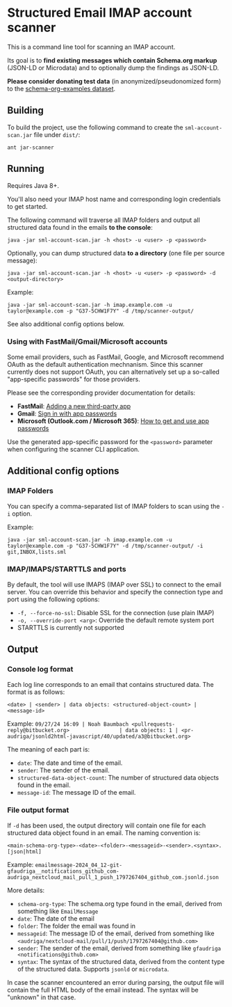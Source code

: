 # Structured Email IMAP account scanner

This is a command line tool for scanning an IMAP account. 

Its goal is to **find existing messages which contain Schema.org markup** (JSON-LD or Microdata) and to optionally dump the findings as JSON-LD.

**Please consider donating test data** (in anonymized/pseudonomized form) to the [schema-org-examples dataset](https://github.com/audriga/schema-org-examples/).

## Building

To build the project, use the following command to create the `sml-account-scan.jar` file under `dist/`:

```shell
ant jar-scanner
```

## Running

Requires Java 8+.

You'll also need your IMAP host name and corresponding login credentials to get started.

The following command will traverse all IMAP folders and output all structured data found in the emails **to the console**:

```shell
java -jar sml-account-scan.jar -h <host> -u <user> -p <password>
```

Optionally, you can dump structured data **to a directory** (one file per source message):

```shell
java -jar sml-account-scan.jar -h <host> -u <user> -p <password> -d <output-directory>
```

Example:
```shell
java -jar sml-account-scan.jar -h imap.example.com -u taylor@example.com -p "G37-5CHW1F7Y" -d /tmp/scanner-output/
```

See also additional config options below.

### Using with FastMail/Gmail/Microsoft accounts

Some email providers, such as FastMail, Google, and Microsoft recommend OAuth as the default authentication mechnanism. Since this scanner currently does not support OAuth, you can alternatively set up a so-called "app-specific passwords" for those providers.

Please see the corresponding provider documentation for details:

- **FastMail**: [Adding a new third-party app](https://www.fastmail.help/hc/en-us/articles/360058752854-App-passwords#third-party)
- **Gmail**: [Sign in with app passwords](https://support.google.com/accounts/answer/185833)
- **Microsoft (Outlook.com / Microsoft 365)**: [How to get and use app passwords](https://support.microsoft.com/en-us/account-billing/how-to-get-and-use-app-passwords-5896ed9b-4263-e681-128a-a6f2979a7944)

Use the generated app-specific password for the `<password>` parameter when configuring the scanner CLI application.

## Additional config options

### IMAP Folders

You can specify a comma-separated list of IMAP folders to scan using the `-i` option.

Example:
```shell
java -jar sml-account-scan.jar -h imap.example.com -u taylor@example.com -p "G37-5CHW1F7Y" -d /tmp/scanner-output/ -i git,INBOX,lists.sml
```

### IMAP/IMAPS/STARTTLS and ports

By default, the tool will use IMAPS (IMAP over SSL) to connect to the email server. You can override this behavior and specify the connection type and port using the following options:

- `-f, --force-no-ssl`: Disable SSL for the connection (use plain IMAP)
- `-o, --override-port <arg>`: Override the default remote system port
- STARTTLS is currently not supported

## Output

### Console log format

Each log line corresponds to an email that contains structured data. The format is as follows:

```
<date> | <sender> | data objects: <structured-object-count> | <message-id>
```

Example: `09/27/24 16:09 | Noah Baumbach <pullrequests-reply@bitbucket.org>                | data objects: 1 | <pr-audriga/jsonld2html-javascript/40/updated/a3@bitbucket.org>`

The meaning of each part is:

* `date`: The date and time of the email.
* `sender`: The sender of the email.
* `structured-data-object-count`: The number of structured data objects found in the email.
* `message-id`: The message ID of the email.

### File output format

If `-d` has been used, the output directory will contain one file for each structured data object found in an email. The naming convention is:

```
<main-schema-org-type>-<date>-<folder>-<messageid>-<sender>.<syntax>.[json|html]
```

Example: `emailmessage-2024_04_12-git-gfaudriga__notifications_github_com-audriga_nextcloud_mail_pull_1_push_1797267404_github_com.jsonld.json`

More details:

* `schema-org-type`: The schema.org type found in the email, derived from something like `EmailMessage`
* `date`: The date of the email
* `folder`: The folder the email was found in
* `messageid`: The message ID of the email, derived from something like `<audriga/nextcloud-mail/pull/1/push/1797267404@github.com>`
* `sender`: The sender of the email, derived from something like `gfaudriga <notifications@github.com>`
* `syntax`: The syntax of the structured data, derived from the content type of the structured data. Supports `jsonld` or `microdata`.

In case the scanner encountered an error during parsing, the output file will contain the full HTML body of the email instead. The syntax will be "unknown" in that case.
